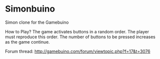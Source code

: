 # Simonbuino
Simon clone for the Gamebuino

How to Play?
The game activates buttons in a random order.
The player must reproduce this order. The number of buttons to be pressed increases as the game continue.

Forum thread: http://gamebuino.com/forum/viewtopic.php?f=17&t=3076